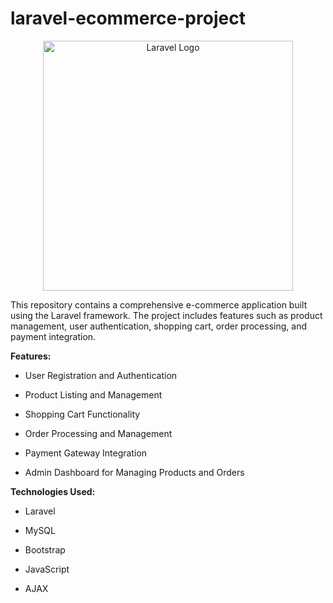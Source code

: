 # laravel-ecommerce-project
<p align="center"><a href="https://laravel.com" target="_blank"><img src="https://raw.githubusercontent.com/laravel/art/master/logo-lockup/5%20SVG/2%20CMYK/1%20Full%20Color/laravel-logolockup-cmyk-red.svg" width="400" alt="Laravel Logo"></a></p>

This repository contains a comprehensive e-commerce application built using the Laravel framework. The project includes features such as product management, user authentication, shopping cart, order processing, and payment integration.

**Features:**

* User Registration and Authentication

* Product Listing and Management

* Shopping Cart Functionality

* Order Processing and Management

* Payment Gateway Integration

* Admin Dashboard for Managing Products and Orders

**Technologies Used:**

* Laravel

* MySQL

* Bootstrap

* JavaScript

* AJAX
